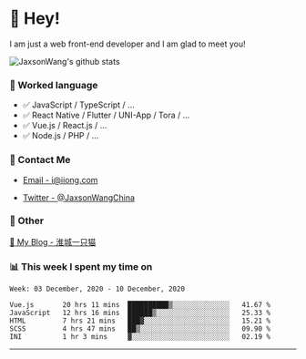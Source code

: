 # 👋 Hey!

I am just a web front-end developer and I am glad to meet you!

![JaxsonWang's github stats](https://github-readme-stats.vercel.app/api?username=JaxsonWang&&show_icons=true&&title_color=1abc9c&&icon_color=1abc9c)


### 📝 Worked language

- ✅ JavaScript / TypeScript / ...
- ✅ React Native / Flutter / UNI-App / Tora / ...
- ✅ Vue.js / React.js / ...
- ✅ Node.js / PHP / ...

### 📮 Contact Me

- [Email - i@iiong.com](mailto:i@iiong.com)

- [Twitter - @JaxsonWangChina](https://twitter.com/JaxsonWangChina)

### 🤪 Other

[📌 My Blog - 淮城一只猫](https://iiong.com)

### 📊 This week I spent my time on

<!--START_SECTION:waka-->
```text
Week: 03 December, 2020 - 10 December, 2020

Vue.js       20 hrs 11 mins  ██████████▒░░░░░░░░░░░░░░   41.67 % 
JavaScript   12 hrs 16 mins  ██████▒░░░░░░░░░░░░░░░░░░   25.33 % 
HTML         7 hrs 21 mins   ███▓░░░░░░░░░░░░░░░░░░░░░   15.21 % 
SCSS         4 hrs 47 mins   ██▒░░░░░░░░░░░░░░░░░░░░░░   09.90 % 
INI          1 hr 3 mins     ▓░░░░░░░░░░░░░░░░░░░░░░░░   02.19 % 
```
<!--END_SECTION:waka-->

---
